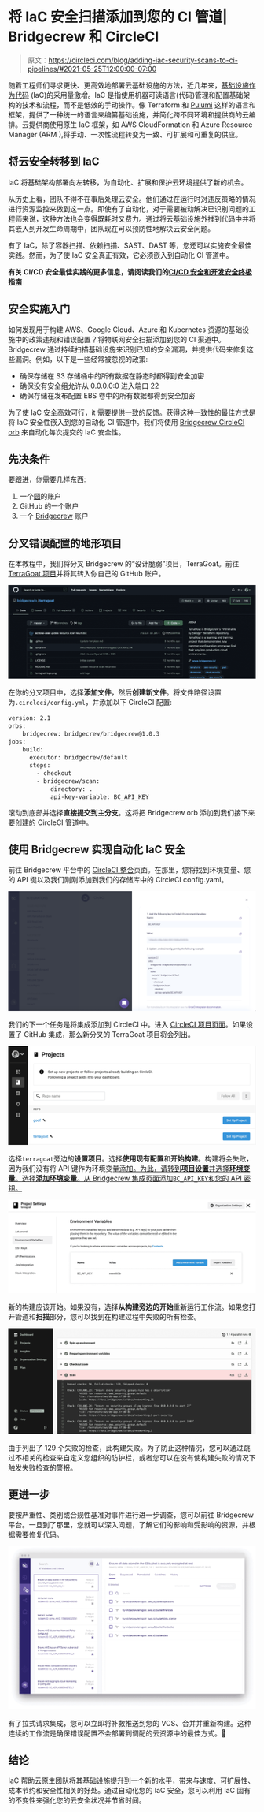 # 将 IaC 安全扫描添加到您的 CI 管道| Bridgecrew 和 CircleCI

> 原文：<https://circleci.com/blog/adding-iac-security-scans-to-ci-pipelines/#2021-05-25T12:00:00-07:00>

随着工程师们寻求更快、更高效地部署云基础设施的方法，近几年来，[基础设施作为代码](https://circleci.com/blog/how-do-i-iac/) (IaC)的采用量激增。IaC 是指使用机器可读语言(代码)管理和配置基础架构的技术和流程，而不是低效的手动操作。像 Terraform 和 [Pulumi](https://www.pulumi.com/) 这样的语言和框架，提供了一种统一的语言来编纂基础设施，并简化跨不同环境和提供商的云编排。云提供商使用原生 IaC 框架，如 AWS CloudFormation 和 Azure Resource Manager (ARM ),将手动、一次性流程转变为一致、可扩展和可重复的供应。

## 将云安全转移到 IaC

IaC 将基础架构部署向左转移，为自动化、扩展和保护云环境提供了新的机会。

从历史上看，团队不得不在事后处理云安全。他们通过在运行时对违反策略的情况进行资源监控来做到这一点。即使有了自动化，对于需要被动解决已识别问题的工程师来说，这种方法也会变得既耗时又费力。通过将云基础设施外推到代码中并将其嵌入到开发生命周期中，团队现在可以预防性地解决云安全问题。

有了 IaC，除了容器扫描、依赖扫描、SAST、DAST 等，您还可以实施安全最佳实践。然而，为了使 IaC 安全真正有效，它必须嵌入到自动化 CI 管道中。

**有关 CI/CD 安全最佳实践的更多信息，请阅读我们的[CI/CD 安全和开发安全终极指南](https://circleci.com/blog/security-best-practices-for-ci-cd/)**

## 安全实施入门

如何发现用于构建 AWS、Google Cloud、Azure 和 Kubernetes 资源的基础设施中的政策违规和错误配置？将物联网安全扫描添加到您的 CI 渠道中。Bridgecrew 通过持续扫描基础设施来识别已知的安全漏洞，并提供代码来修复这些漏洞。例如，以下是一些经常被忽视的政策:

*   确保存储在 S3 存储桶中的所有数据在静态时都得到安全加密
*   确保没有安全组允许从 0.0.0.0:0 进入端口 22
*   确保存储在发布配置 EBS 卷中的所有数据都得到安全加密

为了使 IaC 安全高效可行，it 需要提供一致的反馈。获得这种一致性的最佳方式是将 IaC 安全性嵌入到您的自动化 CI 管道中。我们将使用 [Bridgecrew CircleCI orb](https://circleci.com/developer/orbs/orb/bridgecrew/bridgecrew) 来自动化每次提交的 IaC 安全性。

## 先决条件

要跟进，你需要几样东西:

1.  一个[圆](https://circleci.com/signup/)的账户
2.  GitHub 的一个账户
3.  一个 [Bridgecrew](https://www.bridgecrew.cloud/?utm_source=circleci-blog&utm_campaign=adding-iac-security-scans-to-ci-pipelines) 账户

## 分叉错误配置的地形项目

在本教程中，我们将分叉 Bridgecrew 的“设计脆弱”项目，TerraGoat。前往 [TerraGoat 项目](https://github.com/bridgecrewio/terragoat)并将其转入你自己的 GitHub 账户。

![terragoat project on GitHub](img/18b04f3d1cea6df559bac9dc0e6303bf.png)

在你的分叉项目中，选择**添加文件**，然后**创建新文件**。将文件路径设置为`.circleci/config.yml`，并添加以下 CircleCI 配置:

```
version: 2.1
orbs:
    bridgecrew: bridgecrew/bridgecrew@1.0.3
jobs:
    build:
      executor: bridgecrew/default
      steps:
        - checkout
        - bridgecrew/scan:
            directory: .
            api-key-variable: BC_API_KEY 
```

滚动到底部并选择**直接提交到主分支**。这将把 Bridgecrew orb 添加到我们接下来要创建的 CircleCI 管道中。

## 使用 Bridgecrew 实现自动化 IaC 安全

前往 Bridgecrew 平台中的 [CircleCI 整合](https://www.bridgecrew.cloud/integrations/circleci/addProject/?utm_source=circleci-blog&utm_campaign=adding-iac-security-scans-to-ci-pipelines)页面。在那里，您将找到环境变量、您的 API 键以及我们刚刚添加到我们的存储库中的 CircleCI config.yaml。

![CircleCI integration page on Bridgecrew](img/389914472b19ecb5aeb6f76d77d2abb9.png)

我们的下一个任务是将集成添加到 CircleCI 中。进入 [CircleCI 项目页面](https://app.circleci.com)。如果设置了 GitHub 集成，那么新分叉的 TerraGoat 项目将会列出。

![CircleCI project page](img/f32ff0fa3296dcd392eb55a12e33e788.png)

选择`terragoat`旁边的**设置项目**。选择**使用现有配置**和**开始构建**。构建将会失败，因为我们没有将 API 键作为环境变量[添加。为此，请转到**项目设置**并选择**环境变量**。选择**添加环境变量**。从 Bridgecrew 集成页面添加`BC_API_KEY`和您的 API 密钥。](https://circleci.com/docs/env-vars/)

![CircleCI environment variables page](img/7b4564f9501828e344ff6fbeb9974981.png)

新的构建应该开始。如果没有，选择**从构建旁边的开始**重新运行工作流。如果您打开管道和**扫描**部分，您可以找到在构建过程中失败的所有检查。

![CircleCI scan page](img/69ad276ff56b84739a9e092e1691b50c.png)

由于列出了 129 个失败的检查，此构建失败。为了防止这种情况，您可以通过跳过不相关的检查来自定义您组织的防护栏，或者您可以在没有使构建失败的情况下触发失败检查的警报。

## 更进一步

要按严重性、类别或合规性基准对事件进行进一步调查，您可以前往 Bridgecrew 平台。一旦到了那里，您就可以深入问题，了解它们的影响和受影响的资源，并根据需要修复代码。

![Bridgecrew platform example](img/60e2849a2dcaa8f75468ea5ca67828f9.png)

有了拉式请求集成，您可以立即将补救推送到您的 VCS、合并并重新构建。这种连续的工作流是确保错误配置不会部署到调配的云资源中的最佳方式。🙌

## 结论

IaC 帮助云原生团队将其基础设施提升到一个新的水平，带来与速度、可扩展性、成本节约和安全性相关的好处。通过自动化您的 IaC 安全，您可以利用 IaC 固有的不变性来强化您的云安全状况并节省时间。